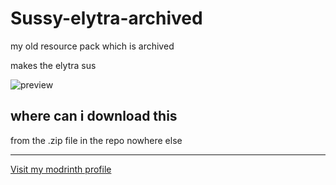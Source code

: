# Sussy-elytra-archived
my old resource pack which is archived

makes the elytra sus

![preview](https://github.com/user-attachments/assets/8d42a31a-6d87-462a-8d20-30b04c92d3d8)

## where can i download this
from the .zip file in the repo
nowhere else

---
[Visit my modrinth profile](https://modrinth.com/user/Cool_two)
